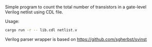 Simple program to count the total number of transistors in a gate-level Verilog netlist using CDL file.

Usage:
```bash
cargo run -r -- lib.cdl netlist.v
```

Verilog parser wrapper is based on https://github.com/sgherbst/svinst
